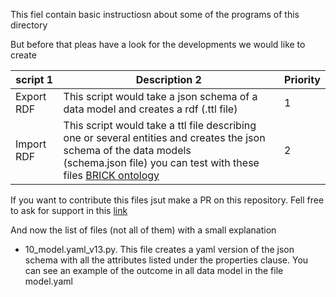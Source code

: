 This fiel contain basic instructiosn about some of the programs of this directory

But before that pleas have a look for the developments we would like to create

| script 1    | Description                                                  2                                                                                                                                                                                                                      | Priority |
|-------------|-------------------------------------------------------------------------------------------------------------------------------------------------------------------------------------------------------------------------------------------------------------------------------------|----------|
| Export RDF  | This script would take a json schema of a data model and creates a rdf (.ttl file)                                                                                                                                                                                                  | 1        |
| Import RDF  | This script would take a ttl file describing one or several entities and creates the json schema of the data models <br> (schema.json file) you can test with these files [BRICK ontology](https://github.com/smart-data-models/incubated/tree/master/SMARTCITIES/Brick-1.3.0)<br/> | 2        |

If you want to contribute this files jsut make a PR on this repository. Fell free to ask for support in this [link](https://calendly.com/smartdatamodels) 


And now the list of files (not all of them) with a small explanation
- 10_model.yaml_v13.py. This file creates a yaml version of the json schema with all the attributes listed under the properties clause. You can see an example of the outcome in all data model in the file model.yaml  


